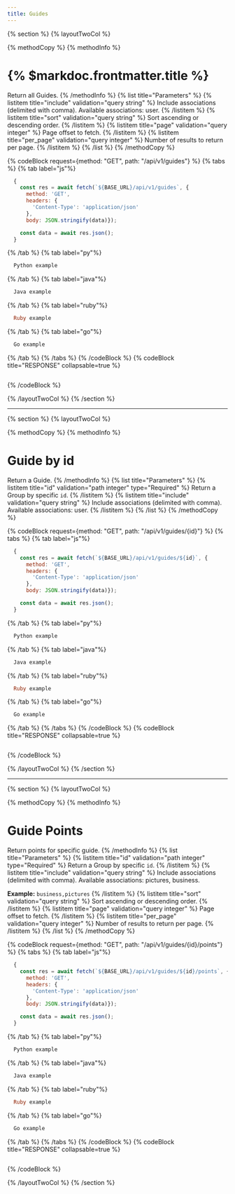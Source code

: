 ```yaml
---
title: Guides
---
```

{% section %}
{% layoutTwoCol %}

{% methodCopy %}
{% methodInfo %}
  # {% $markdoc.frontmatter.title %}
  Return all Guides.
{% /methodInfo %}
{% list title="Parameters" %}
  {% listitem title="include" validation="query string" %}
  Include associations (delimited with comma). Available associations: user.
  {% /listitem %}
  {% listitem title="sort" validation="query string" %}
  Sort ascending or descending order.
  {% /listitem %}
  {% listitem title="page" validation="query integer" %}
  Page offset to fetch.
  {% /listitem %}
  {% listitem title="per_page" validation="query integer" %}
  Number of results to return per page.
  {% /listitem %}
{% /list %}
{% /methodCopy %}

{% codeBlock request={method: "GET", path: "/api/v1/guides"} %}
{% tabs %}
  {% tab label="js"%}
  ```js
    {
      const res = await fetch(`${BASE_URL}/api/v1/guides`, {
        method: 'GET',
        headers: {
          'Content-Type': 'application/json'
        },
        body: JSON.stringify(data)});

      const data = await res.json();
    }
  ```
  {% /tab %}
  {% tab label="py"%}
  ```py
    Python example
  ```
  {% /tab %}
  {% tab label="java"%}
  ```java
    Java example
  ```
  {% /tab %}
  {% tab label="ruby"%}
  ```ruby
    Ruby example
  ```
  {% /tab %}
  {% tab label="go"%}
  ```go
    Go example
  ```
  {% /tab %}
{% /tabs %}
{% /codeBlock %}
{% codeBlock title="RESPONSE" collapsable=true %}
  ```json
  ```
{% /codeBlock %}

{% /layoutTwoCol %}
{% /section %}

- - -

{% section %}
{% layoutTwoCol %}

{% methodCopy %}
{% methodInfo %}
  # Guide by id
  Return a Guide.
{% /methodInfo %}
{% list title="Parameters" %}
  {% listitem title="id" validation="path integer" type="Required" %}
  Return a Group by specific `id`.
  {% /listitem %}
  {% listitem title="include" validation="query string" %}
  Include associations (delimited with comma). Available associations: user.
  {% /listitem %}
{% /list %}
{% /methodCopy %}

{% codeBlock request={method: "GET", path: "/api/v1/guides/{id}"} %}
{% tabs %}
  {% tab label="js"%}
  ```js
    {
      const res = await fetch(`${BASE_URL}/api/v1/guides/${id}`, {
        method: 'GET',
        headers: {
          'Content-Type': 'application/json'
        },
        body: JSON.stringify(data)});

      const data = await res.json();
    }
  ```
  {% /tab %}
  {% tab label="py"%}
  ```py
    Python example
  ```
  {% /tab %}
  {% tab label="java"%}
  ```java
    Java example
  ```
  {% /tab %}
  {% tab label="ruby"%}
  ```ruby
    Ruby example
  ```
  {% /tab %}
  {% tab label="go"%}
  ```go
    Go example
  ```
  {% /tab %}
{% /tabs %}
{% /codeBlock %}
{% codeBlock title="RESPONSE" collapsable=true %}
  ```json
  ```
{% /codeBlock %}

{% /layoutTwoCol %}
{% /section %}

- - -

{% section %}
{% layoutTwoCol %}

{% methodCopy %}
{% methodInfo %}
  # Guide Points
  Return points for specific guide.
{% /methodInfo %}
{% list title="Parameters" %}
  {% listitem title="id" validation="path integer" type="Required" %}
  Return a Group by specific `id`.
  {% /listitem %}
  {% listitem title="include" validation="query string" %}
  Include associations (delimited with comma). Available associations: pictures, business.

  **Example:** `business,pictures`
  {% /listitem %}
  {% listitem title="sort" validation="query string" %}
  Sort ascending or descending order.
  {% /listitem %}
  {% listitem title="page" validation="query integer" %}
  Page offset to fetch.
  {% /listitem %}
  {% listitem title="per_page" validation="query integer" %}
  Number of results to return per page.
  {% /listitem %}
{% /list %}
{% /methodCopy %}

{% codeBlock request={method: "GET", path: "/api/v1/guides/{id}/points"} %}
{% tabs %}
  {% tab label="js"%}
  ```js
    {
      const res = await fetch(`${BASE_URL}/api/v1/guides/${id}/points`, {
        method: 'GET',
        headers: {
          'Content-Type': 'application/json'
        },
        body: JSON.stringify(data)});

      const data = await res.json();
    }
  ```
  {% /tab %}
  {% tab label="py"%}
  ```py
    Python example
  ```
  {% /tab %}
  {% tab label="java"%}
  ```java
    Java example
  ```
  {% /tab %}
  {% tab label="ruby"%}
  ```ruby
    Ruby example
  ```
  {% /tab %}
  {% tab label="go"%}
  ```go
    Go example
  ```
  {% /tab %}
{% /tabs %}
{% /codeBlock %}
{% codeBlock title="RESPONSE" collapsable=true %}
  ```json
  ```
{% /codeBlock %}

{% /layoutTwoCol %}
{% /section %}
